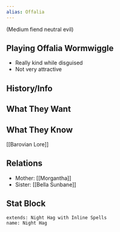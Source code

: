 ```yaml
---
alias: Offalia
---
```

(Medium fiend neutral evil)

## Playing Offalia Wormwiggle
- Really kind while disguised
- Not very attractive

## History/Info

## What They Want

## What They Know
[[Barovian Lore]]

## Relations
- Mother: [[Morgantha]]
- Sister: [[Bella Sunbane]]

## Stat Block

```statblock
extends: Night Hag with Inline Spells
name: Night Hag
```

```dataviewjs
```
